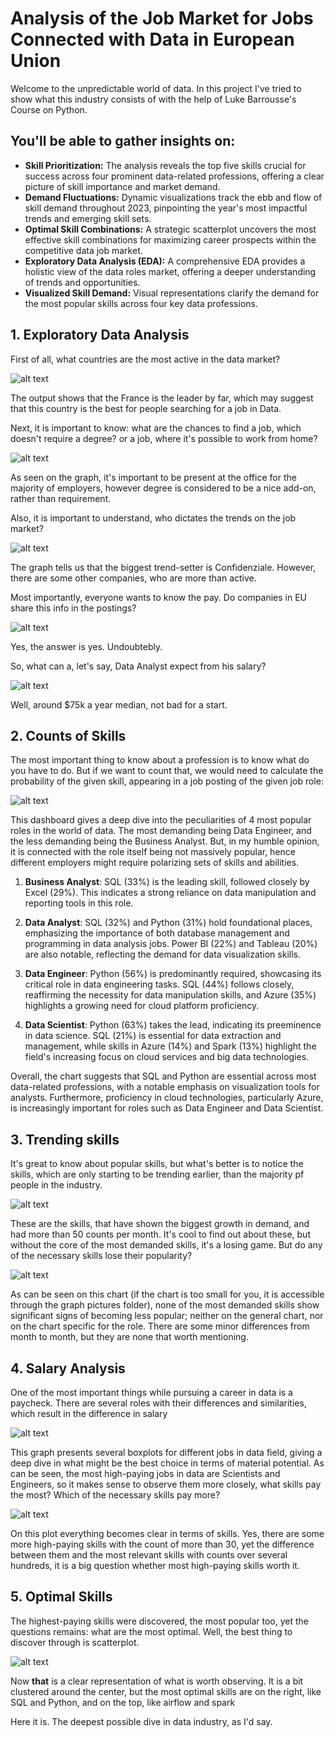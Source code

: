# Analysis of the Job Market for Jobs Connected with Data in European Union

Welcome to the unpredictable world of data. In this project I've tried to show what this industry consists of with the help of Luke Barrousse's Course on Python. 

## You'll be able to gather insights on:

* **Skill Prioritization:**  The analysis reveals the top five skills crucial for success across four prominent data-related professions, offering a clear picture of skill importance and market demand.
* **Demand Fluctuations:** Dynamic visualizations track the ebb and flow of skill demand throughout 2023, pinpointing the year's most impactful trends and emerging skill sets.
* **Optimal Skill Combinations:** A strategic scatterplot uncovers the most effective skill combinations for maximizing career prospects within the competitive data job market.
* **Exploratory Data Analysis (EDA):** A comprehensive EDA provides a holistic view of the data roles market, offering a deeper understanding of trends and opportunities.
* **Visualized Skill Demand:**  Visual representations clarify the demand for the most popular skills across four key data professions.


## 1. Exploratory Data Analysis
First of all, what countries are the most active in the data market?

![alt text](<The Graph Pictures/Countries_Sorted_by_Job_count.png>)

The output shows that the France is the leader by far, which may suggest that this country is the best for people searching for a job in Data.

Next, it is important to know: what are the chances to find a job, which doesn't require a degree? or a job, where it's possible to work from home?

![alt text](<The Graph Pictures/Benefits.png>)

As seen on the graph, it's important to be present at the office for the majority of employers, however degree is considered to be a nice add-on, rather than requirement.

Also, it is important to understand, who dictates the trends on the job market?

![alt text](<The Graph Pictures/Companies_trend-setters.png>)

The graph tells us that the biggest trend-setter is Confidenziale. However, there are some other companies, who are more than active.

Most importantly, everyone wants to know the pay. Do companies in EU share this info in the postings?

![alt text](<The Graph Pictures/Info_on_salary.png>)

Yes, the answer is yes. Undoubtebly.

So, what can a, let's say, Data Analyst expect from his salary?

![alt text](<The Graph Pictures/da_salary_bplot.png>)

Well, around $75k a year median, not bad for a start.

## 2. Counts of Skills

The most important thing to know about a profession is to know what do you have to do. But if we want to count that, we would need to calculate the probability of the given skill, appearing in a job posting of the given job role:

![alt text](<The Graph Pictures/Demanded_skills.png>)

This dashboard gives a deep dive into the peculiarities of 4 most popular roles in the world of data. The most demanding being Data Engineer, and the less demanding being the Business Analyst. But, in my humble opinion, it is connected with the role itself being not massively popular, hence different employers might require polarizing sets of skills and abilities.

1. **Business Analyst**: SQL (33%) is the leading skill, followed closely by Excel (29%). This indicates a strong reliance on data manipulation and reporting tools in this role.

2. **Data Analyst**: SQL (32%) and Python (31%) hold foundational places, emphasizing the importance of both database management and programming in data analysis jobs. Power BI (22%) and Tableau (20%) are also notable, reflecting the demand for data visualization skills.

3. **Data Engineer**: Python (56%) is predominantly required, showcasing its critical role in data engineering tasks. SQL (44%) follows closely, reaffirming the necessity for data manipulation skills, and Azure (35%) highlights a growing need for cloud platform proficiency.

4. **Data Scientist**: Python (63%) takes the lead, indicating its preeminence in data science. SQL (21%) is essential for data extraction and management, while skills in Azure (14%) and Spark (13%) highlight the field's increasing focus on cloud services and big data technologies.

Overall, the chart suggests that SQL and Python are essential across most data-related professions, with a notable emphasis on visualization tools for analysts. Furthermore, proficiency in cloud technologies, particularly Azure, is increasingly important for roles such as Data Engineer and Data Scientist.

## 3. Trending skills

It's great to know about popular skills, but what's better is to notice the skills, which are only starting to be trending earlier, than the majority pf people in the industry. 

![alt text](<The Graph Pictures/Trending_skills.png>)

These are the skills, that have shown the biggest growth in demand, and had more than 50 counts per month. It's cool to find out about these, but without the core of the most demanded skills, it's a losing game. But do any of the necessary skills lose their popularity?

![alt text](<The Graph Pictures/GRAph.png>)

As can be seen on this chart (if the chart is too small for you, it is accessible through the graph pictures folder), none of the most demanded skills show significant signs of becoming less popular; neither on the general chart, nor on the chart specific for the role.
There are some minor differences from month to month, but they are none that worth mentioning.

## 4. Salary Analysis

One of the most important things while pursuing a career in data is a paycheck. There are several roles with their differences and similarities, which result in the difference in salary

![alt text](<The Graph Pictures/EU_Salaries.png>)

This graph presents several boxplots for different jobs in data field, giving a deep dive in what might be the best choice in terms of material potential. As can be seen, the most high-paying jobs in data are Scientists and Engineers, so it makes sense to observe them more closely, what skills pay the most? Which of the necessary skills pay more?

![alt text](<The Graph Pictures/DES_paying_skills.png>)

On this plot everything becomes clear in terms of skills. Yes, there are some more high-paying skills with the count of more than 30, yet the difference between them and the most relevant skills with counts over several hundreds, it is a big question whether most high-paying skills worth it.

## 5. Optimal Skills

The highest-paying skills were discovered, the most popular too, yet the questions remains: what are the most optimal. Well, the best thing to discover through is scatterplot.

![alt text](<The Graph Pictures/Optimal.png>)

Now **that** is a clear representation of what is worth observing. It is a bit clustered around the center, but the most optimal skills are on the right, like SQL and Python, and on the top, like airflow and spark

Here it is. The deepest possible dive in data industry, as I'd say.

